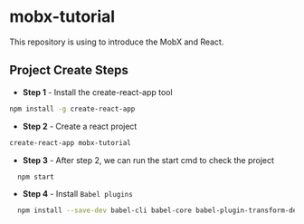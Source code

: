 # mobx-tutorial
This repository is using to introduce the MobX and React.

## Project Create Steps
+ **Step 1** - Install the create-react-app tool
```sh
npm install -g create-react-app
```

+ **Step 2** - Create a react project
```sh
create-react-app mobx-tutorial
```

+ **Step 3** - After step 2, we can run the start cmd to check the project
```sh
  npm start
```

+ **Step 4** - Install `Babel plugins`
```sh
  npm install --save-dev babel-cli babel-core babel-plugin-transform-decorators-legacy
```
